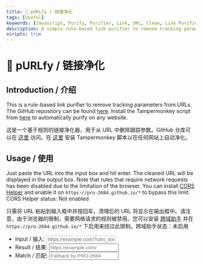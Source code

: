 ```yaml
---
title: 🧹 pURLfy / 链接净化
tags: [Useful]
keywords: [Javascript, Purify, Purifier, Link, URL, Clean, Link Purifier]
description: A simple rule-based link purifier to remove tracking parameters from URLs.
scripts: true
---
```


# 🧹 pURLfy / 链接净化

## Introduction / 介绍

This is a rule-based link purifier to remove tracking parameters from URLs. The GitHub repository can be found [here](https://github.com/PRO-2684/pURLfy). Install the Tampermonkey script from [here](https://greasyfork.org/scripts/492480) to automatically purify on any website.

这是一个基于规则的链接净化器，用于从 URL 中删除跟踪参数。GitHub 仓库可以在 [这里](https://github.com/PRO-2684/pURLfy) 访问。在 [这里](https://greasyfork.org/scripts/492480) 安装 Tampermonkey 脚本以在任何网站上自动净化。

## Usage / 使用

Just paste the URL into the input box and hit enter. The cleaned URL will be displayed in the output box. Note that rules that require network requests has been disabled due to the limitation of the browser. You can install [CORS Helper](https://greasyfork.org/scripts/508769) and enable it on `https://pro-2684.github.io/*` to bypass this limit. CORS Helper status: <span id="cors-en">Not enabled</span>

只需将 URL 粘贴到输入框中并按回车，清理后的 URL 将显示在输出框中。请注意，由于浏览器的限制，需要网络请求的规则被禁用。您可以安装 [跨域助手](https://greasyfork.org/scripts/508769) 并在 `https://pro-2684.github.io/*` 下启用来绕过此限制。跨域助手状态：<span id="cors-cn">未启用</span>

- Input / 输入: <input autofocus placeholder="https://example.com/?utm_source=qq" id="input" disabled title="Loading rules..."></input>
- Result / 结果: <input readonly placeholder="https://example.com/" id="url"></input>
- Match / 匹配: <input readonly placeholder="Fallback by PRO-2684" id="rule"></input>
